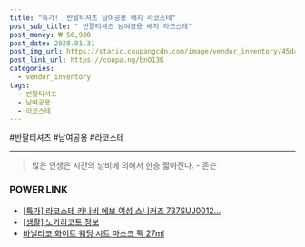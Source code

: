 ```yaml
--- 
title: "특가!  반팔티셔츠 남여공용 배지 라코스테" 
post_sub_title: " 반팔티셔츠 남여공용 배지 라코스테" 
post_money: ₩ 56,900 
post_date: 2020.01.31 
post_img_url: https://static.coupangcdn.com/image/vendor_inventory/45d4/28cacf3b7964f23e2de7a2656c27108c2facaa0141d366272a83079bf144.jpg 
post_link_url: https://coupa.ng/bnO13K 
categories: 
  - vendor_inventory 
tags: 
  - 반팔티셔츠 
  - 남여공용 
  - 라코스테 
--- 
```

  #반팔티셔츠 #남여공용 #라코스테 
<hr> 

> 많은 인생은 시간의 낭비에 의해서 한층 짧아진다. - 존슨 


### POWER LINK

* <a href="https://blog.naver.com/an0733/221790596165" target="_blank">[특가] 라코스테 카나비 에보 여성 스니커즈 737SUJ0012...</a>
* <a href="https://blog.naver.com/santokki14/221772118326" target="_blank"> [생활] 노카라코트 정보 </a>
* <a href="https://blog.naver.com/fasyy4321/221786645330" target="_blank">바닐라코 화이트 웨딩 시트 마스크 팩 27ml</a>
